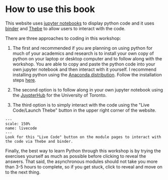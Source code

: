 # How to use this book

This website uses [jupyter notebooks][jupyter] to display python code and it uses [binder][mybinder] and [Thebe][thebe] to allow users to interact with the code.

There are three approaches to coding in this workshop:

1. The first and recommended if you are planning on using python for much of your academics and research is to install your own copy of python on your laptop or desktop computer and to follow along with the workshop. You are able to copy and paste the python code into your own jupyter notebook and then interact with it yourself. I recommend installing python using the [Anaconda distribution][anaconda]. Follow the installation steps [here][install].

2. The second option is to follow along in your own jupyter notebook using the [JuypterHub][jhub] for the University of Toronto.

3. The third option is to simply interact with the code using the "Live Code/Launch Thebe" button in the upper right corner of the website.

```{figure} livecode.png
---
scale: 150%
name: livecode
---
Look for this "Live Code" button on the module pages to interact with the code via Thebe and binder.
```

Finally, the best way to learn Python through this workshop is by trying the exercises yourself as much as possible before clicking to reveal the answers. That said, the asynchronous modules should not take you more than 3-5 hours to complete, so if you get stuck, click to reveal and move on to the next thing.

[jupyter]: https://jupyter.org/
[mybinder]: https://mybinder.org/
[thebe]: https://thebe.readthedocs.io/en/latest/index.html
[anaconda]: https://www.anaconda.com/
[install]: https://docs.anaconda.com/anaconda/install/
[jhub]: https://jupyter.utoronto.ca/hub/login
